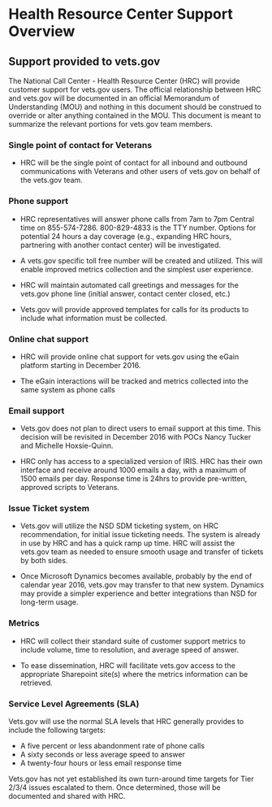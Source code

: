 # Health Resource Center Support Overview

## Support provided to vets.gov

The National Call Center - Health Resource Center (HRC) will provide customer support for vets.gov users. The official relationship between HRC and vets.gov will be documented in an official Memorandum of Understanding (MOU) and nothing in this document should be construed to override or alter anything contained in the MOU. This document is meant to summarize the relevant portions for vets.gov team members.

### Single point of contact for Veterans

 - HRC will be the single point of contact for all inbound and outbound communications with Veterans and other users of vets.gov on behalf of the vets.gov team.

### Phone support

 - HRC representatives will answer phone calls from 7am to 7pm Central time on 855-574-7286. 800-829-4833 is the TTY number. Options for potential 24 hours a day coverage (e.g., expanding HRC hours, partnering with another contact center) will be investigated.

 - A vets.gov specific toll free number will be created and utilized. This will enable improved metrics collection and the simplest user experience.

 - HRC will maintain automated call greetings and messages for the vets.gov phone line (initial answer, contact center closed, etc.)

 - Vets.gov will provide approved templates for calls for its products to include what information must be collected.

### Online chat support

 - HRC will provide online chat support for vets.gov using the eGain platform starting in December 2016.

 - The eGain interactions will be tracked and metrics collected into the same system as phone calls

### Email support

 - Vets.gov does not plan to direct users to email support at this time. This decision will be revisited in December 2016 with POCs Nancy Tucker and Michelle Hoxsie-Quinn.

 - HRC only has access to a specialized version of IRIS. HRC has their own interface and receive around 1000 emails a day, with a maximum of 1500 emails per day. Response time is 24hrs to provide pre-written, approved scripts to Veterans.

### Issue Ticket system

 - Vets.gov will utilize the NSD SDM ticketing system, on HRC recommendation, for initial issue ticketing needs. The system is already in use by HRC and has a quick ramp up time. HRC will assist the vets.gov team as needed to ensure smooth usage and transfer of tickets by both sides.

 - Once Microsoft Dynamics becomes available, probably by the end of calendar year 2016, vets.gov may transfer to that new system. Dynamics may provide a simpler experience and better integrations than NSD for long-term usage.

### Metrics

 - HRC will collect their standard suite of customer support metrics to include volume, time to resolution, and average speed of answer.

 - To ease dissemination, HRC will facilitate vets.gov access to the appropriate Sharepoint site(s) where the metrics information can be retrieved.

### Service Level Agreements (SLA)

Vets.gov will use the normal SLA levels that HRC generally provides to include the following targets:

- A five percent or less abandonment rate of phone calls
- A sixty seconds or less average speed to answer
- A twenty-four hours or less email response time

Vets.gov has not yet established its own turn-around time targets for Tier 2/3/4 issues escalated to them. Once determined, those will be documented and shared with HRC.
